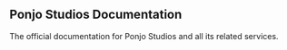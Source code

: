 ## Ponjo Studios Documentation
The official documentation for Ponjo Studios and all its related services.